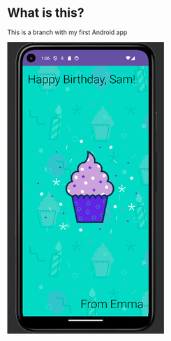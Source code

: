 # What is this? 
This is a branch with my first Android app

![Picture for my project](./images/first-project-android.png)
